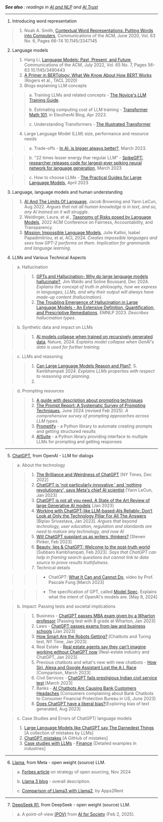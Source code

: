 <em> **See also** : 
readings in [AI and NLP](./Readme-AI-NLP.md) and [AI Trust](./Readme-Trust.md) </em>

---

1. Introducing word representation 
> 1. Noah A. Smith, [Contextual Word Representations: Putting Words into Computers](https://cacm.acm.org/magazines/2020/6/245162-contextual-word-representations/fulltext), Communications of the ACM, June 2020, Vol. 63 No. 6, Pages 66-74
10.1145/3347145 


2. Language models
> 1. Hang Li, [Language Models: Past, Present, and Future](https://cacm.acm.org/magazines/2022/7/262080-language-models/fulltext), Communications of the ACM, July 2022, Vol. 65 No. 7, Pages 56-63
10.1145/3490443
> 2. [A Primer in BERTology: What We Know About How BERT Works](https://aclanthology.org/2020.tacl-1.54) (Rogers et al., TACL 2020)
> 3. Blogs explaining LLM concepts
> > a. Training LLMs and related concepts - [The Novice's LLM Training Guide](https://rentry.org/llm-training).
> > 
> > b. Estimating computing cost of LLM training - [Transformer Math 101](https://blog.eleuther.ai/transformer-math/), in EleutherAI Blog, Apr 2023.
> > 
> > c. Understanding Transformers - [The Illustrated Transformer](http://jalammar.github.io/illustrated-transformer/)
> > 
> 4. Large Language Model (LLM) size, performance and resource needs 
> > a. Trade-offs - [In AI, is bigger always better?](https://www.nature.com/articles/d41586-023-00641-w), March 2023.

> > b. "22 times lesser energy thar regular LLM"  - [SpikeGPT: researcher releases code for largest-ever spiking neural network for language generation](https://news.ucsc.edu/2023/03/eshraghian-spikegpt.html), March 2023

> > c. How  to choose LLMs - [The Practical Guides for Large Language Models](https://github.com/Mooler0410/LLMsPracticalGuide), April 2023


3. Language, language models and human understanding
> 1. [AI And The Limits Of Language](https://www.noemamag.com/ai-and-the-limits-of-language/),  Jacob Browning and Yann LeCun, Aug 2022. _Argues that not all human knowledge is in text, and so, any AI trained on it will struggle_.
> 2. Weidinger, Laura, et al., [Taxonomy of Risks posed by Language Models](https://dl.acm.org/doi/10.1145/3531146.3533088), 2022 ACM Conference on Fairness, Accountability, and Transparency.
> 3. [Mission: Impossible Language Models](https://aclanthology.org/2024.acl-long.787/), Julie Kallini, Isabel Papadimitriou, et al, ACL 2024. _Creates impossible languages and sees how GPT-2 performs on them. Implication for grammards and language learning._


4. LLMs and Various Technical Aspects
> a. Hallucination
> > 1. [GPTs and Hallucination- Why do large language models hallucinate?](https://cacm.acm.org/practice/gpts-and-hallucination/),  Jim Waldo and Soline Boussard, Dec 2024. _Explains the concept of truth in philosophy, how we express in languages, LLMs, and why their output will always have made-up content (hallucination)_.
> > 2. [The Troubling Emergence of Hallucination in Large Language Models - An Extensive Definition, Quantification, and Prescriptive Remediations](https://aclanthology.org/2023.emnlp-main.155/), EMNLP 2023. _Describes hallucination types_.

> b. Synthetic data and impact on LLMs
> > 1. [AI models collapse when trained on recursively generated data](https://www.nature.com/articles/s41586-024-07566-y), Nature, 2024. _Explains model collapse when GenAI's data is used for further training_.


> c. LLMs and reasoning
> > 1. [Can Large Language Models Reason and Plan?](https://arxiv.org/html/2403.04121v1), S. Kambhampati 2024. _Explains LLMs properties with respect to reasoning and planning_.
> > 2. 

> d. Prompting resources
> > 1. [A guide with description about prompting techniques](https://www.promptingguide.ai/introduction)
> > 2. [The Prompt Report: A Systematic Survey of Prompting Techniques](https://arxiv.org/abs/2406.06608), June 2024 (revised Feb 2025). _A comprehensive survey of prompting approaches across LLM types_.
> > 3. [Promptify](https://github.com/promptslab/Promptify) - a Python library to automate creating prompts and getting structured results
> > 4. [AISuite](https://github.com/andrewyng/aisuite) - a Python library providing interface to multiple LLMs for prompting and getting responses
   
---

5. [ChatGPT](https://openai.com/blog/chatgpt/), from OpenAI - LLM for dialogs
>  a. About the technology
>  > 1. [The Brilliance and Weirdness of ChatGPT](https://www.nytimes.com/2022/12/05/technology/chatgpt-ai-twitter.html) [NY Times, Dec 2022]
 > > 2. [ChatGPT is 'not particularly innovative,' and 'nothing revolutionary', says Meta's chief AI scientist](https://www.zdnet.com/article/chatgpt-is-not-particularly-innovative-and-nothing-revolutionary-says-metas-chief-ai-scientist/) [Yann LeCun, Jan 2023]
 > > 3. [ChatGPT is not all you need. A State of the Art Review of large Generative AI models](https://arxiv.org/abs/2301.04655) [Jan 2023]
 > > 4. [Working with ChatGPT-like LLM-based-AIs Reliably: Don’t Look at Only the Technology Pillar For All The Answers](https://www.linkedin.com/pulse/working-chatgpt-like-llm-based-ais-reliably-dont-look-srivastava/) [Biplav Srivastava, Jan 2023]. _Argues that beyond technology, user education, regulation and standards are need to mature any technology, and now AI_
 > > 5. [Will ChatGPT supplant us as writers, thinkers?](https://news.harvard.edu/gazette/story/2023/02/will-chatgpt-replace-human-writers-pinker-weighs-in/) [Steven Pinker, Feb 2023]
 > > 6. [Beauty, lies & ChatGPT: Welcome to the post-truth world](https://thehill.com/opinion/technology/3861182-beauty-lies-chatgpt-welcome-to-the-post-truth-world/) [Subbaro Kambhampati, Feb 2023]. _Says that ChatGPT can help in framing search questions but cannot link to data source to prove results truthfulness._
 > > 7. Technical details
   
 > > > * ChatGPT: [What It Can and Cannot Do](https://www.youtube.com/watch?v=ORoTJZcLXek), video by Prof. Pascale Fung [March 2023]

 > > > * The specification of GPT, called [Model Spec](https://openai.com/index/introducing-the-model-spec/). Explains what the intent of OpenAI's models are. [May 8, 2024]

 > b. Impact: Passing tests and societal implications
 > > 1. Business - [ChatGPT passes MBA exam given by a Wharton professor](https://www.nbcnews.com/tech/tech-news/chatgpt-passes-mba-exam-wharton-professor-rcna67036) [Passing test with B grade at Wharton, Jan 2023]
 > > 2. Laws - [ChatGPT passes exams from law and business schools](https://www.cnn.com/2023/01/26/tech/chatgpt-passes-exams/index.html) [Jan 2023]
 > > 3.  [How Smart Are the Robots Getting?](https://www.nytimes.com/2023/01/20/technology/chatbots-turing-test.html) [Chatbots and Turing test, NY Time, Jan 2023]
 > > 4. Real Estate - [Real estate agents say they can’t imagine working without ChatGPT now](https://www.cnn.com/2023/01/28/tech/chatgpt-real-estate/index.html)  [Real-estate industry and ChatGPT, Jan 2023]
 > > 5. Previous chatbots and what's new with new chatbots - [How Siri, Alexa and Google Assistant Lost the A.I. Race](https://www.nytimes.com/2023/03/15/technology/siri-alexa-google-assistant-artificial-intelligence.html) [Comparison, March 2023]
 > > 6. Civil Services - [ChatGPT fails prestigious Indian civil service test](https://www.globalgovernmentforum.com/chatgpt-fails-prestigious-indian-civil-service-test-us-works-to-streamline-citizen-experience-policy-delivery-news-in-brief/) [March 2023]
 > > 7. Banks - [AI Chatbots Are Causing Bank Customers Headaches](https://www.cnet.com/personal-finance/ai-chatbots-are-causing-bank-customers-headaches/) [Consumers complaining about Bank Chatbots to Consumer Financial Protection Bureau in US, June 2023]
 > > 8. [Does ChatGPT have a liberal bias?](https://www.aisnakeoil.com/p/does-chatgpt-have-a-liberal-bias)[Exploring bias of text generated, Aug 2023]

 > c. Case Studies and Errors of ChatGPT/ language models
 > 1. [Large Language Models like ChatGPT say The Darnedest Things](https://garymarcus.substack.com/p/large-language-models-like-chatgpt) [A collection of mistakes by LLMs]
 > 2. [ChatGPT mistakes](https://github.com/giuven95/chatgpt-failures) [A GitHub of mistakes]
 > 3. [Case studies with LLMs](https://github.com/ai4society/LLM-CaseStudies) - [Finance](https://github.com/ai4society/LLM-CaseStudies/tree/main/Finance)  [Detailed examples in industries]

---

6. [Llama](https://www.llama.com/), from Meta - open weight (source) LLM. 
 > a. [Forbes article](https://finance.yahoo.com/news/mark-zuckerberg-went-meta-major-103000635.html) on strategy of open sourcing, Nov 2024
 > 
 > b. [Llama 3 blog](https://ai.meta.com/blog/meta-llama-3/) - overall description.
 > 
 > c. [Comparison of Llama3 with Llama2](https://www.apps4rent.com/blog/llama-3-vs-llama-2/), by Apps2Rent

---
7. [DeepSeek R1](https://www.deepseek.com/), from DeepSeek - open weight (source) LLM. 
 > a. A point-of-view [(POV)](https://drive.google.com/file/d/1ErR1xT7ftvmHiUyYrdUbjyd4qCK_FxKX/view?usp=sharing) from [AI for Society](https://ai4society.github.io/) (Feb 2, 2025). 

